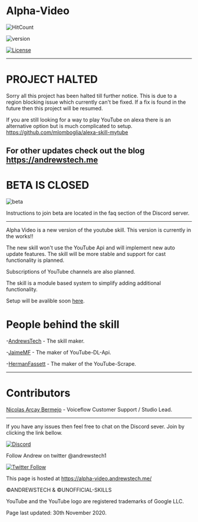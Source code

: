# Alpha-Video
![HitCount](http://hits.dwyl.com/unofficial-skills/alpha-video.svg)

![version](https://img.shields.io/endpoint?url=https://version.andrewstech.me/project/alpha-video/services/api/version)

[![License](https://img.shields.io/badge/License-Apache%202.0-blue.svg)](https://opensource.org/licenses/Apache-2.0)

-------------------------------------------------------------------------------------------
# PROJECT HALTED

Sorry all this project has been halted till further notice.  This is due to a region blocking issue which currently can't be fixed. If a fix is found in the future then this project will be resumed.

If you are still looking for a way to play YouTube on alexa there is an alternative option but is much complicated to setup. https://github.com/mlomboglia/alexa-skill-mytube

For other updates check out the blog https://andrewstech.me
-------------------------------------------------------------------------------------------
# BETA IS CLOSED
![beta](https://img.shields.io/endpoint?url=https://version.andrewstech.me/project/alpha-video/services/api)

Instructions to join beta are located in the faq section of the Discord server.

-------------------------------------------------------------------------------------------


Alpha Video is a new version of the youtube skill.
This version is currently in the works!!

The new skill won't use the YouTube Api and will implement new auto update features.
The skill will be more stable and support for cast functionality is planned.

Subscriptions of YouTube channels are also planned.

The skill is a module based system to simplify adding additional functionality.


Setup will be avalible soon [here](https://alpha-video.andrewstech.me/setup/).

People behind the skill
=====================

-[AndrewsTech](https://github.com/andrewstech) - The skill maker.

-[JaimeMF](https://github.com/jaimeMF) - The maker of YouTube-DL-Api.

-[HermanFassett](https://github.com/HermanFassett) - The maker of the YouTube-Scrape.

---------------------------------------------------------------------------------------------------


Contributors
=====================

[Nicolas Arcay Bermejo](https://twitter.com/ArcayBermejo) - Voiceflow Customer Support / Studio Lead.

---------------------------------------------------------------------------------------------------------

If you have any issues then feel free to chat on the Discord sever. Join by clicking the link bellow.

[![Discord](https://img.shields.io/discord/735427271267188758)](https://discord.gg/Ye2a4UY)

Follow Andrew on twitter @andrewstech1

[![Twitter Follow](https://img.shields.io/twitter/follow/andrewstech1?label=follow&style=plastic)](https://twitter.com/andrewstech1)

This page is hosted at https://alpha-video.andrewstech.me/

©ANDREWSTECH & ©UNOFFICIAL-SKILLS

YouTube and the YouTube logo are registered trademarks of Google LLC.


Page last updated: 30th November 2020.
